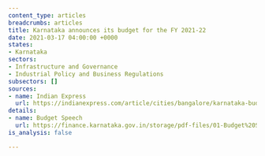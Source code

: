 ```yaml
---
content_type: articles
breadcrumbs: articles
title: Karnataka announces its budget for the FY 2021-22
date: 2021-03-17 04:00:00 +0000
states:
- Karnataka
sectors:
- Infrastructure and Governance
- Industrial Policy and Business Regulations
subsectors: []
sources:
- name: Indian Express
  url: https://indianexpress.com/article/cities/bangalore/karnataka-budget-bengaluru-gets-rs-7795-crore-for-development-7219752/
details:
- name: Budget Speech
  url: https://finance.karnataka.gov.in/storage/pdf-files/01-Budget%20Speech%20(English)%20Final.pdf
is_analysis: false

---
```

